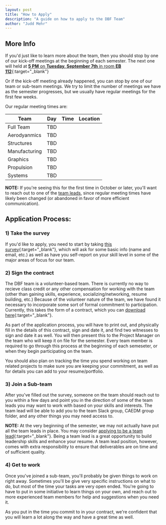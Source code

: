 ```yaml
---
layout: post
title: "How to Apply"
description: "A guide on how to apply to the DBF Team"
author: "Judd Mehr"
---
```


<!-- * TOC
{:toc} -->

## More Info
If you'd just like to learn more about the team, then you should stop by one of our kick-off meetings at the beginning of each semester.  The next one will held at [**5 PM** on **Tuesday, September 7th** in room **EB 112**](https://calendar.google.com/calendar/render?action=TEMPLATE&dates=20210907T230000Z%2F20210908T000000Z&details=Kickoff%20Meeting%20for%20the%20BYU%20AIAA%20Design%20Build%20Fly%20Team.%20We%27ll%20talk%20about%20the%20team%20for%20new%20people%2C%20and%20start%20getting%20ourselves%20oriented%20and%20organized%20and%20ready%20for%20AIAA%20to%20release%20the%20rules%20for%20this%20year.&location=EB%20112%20%28Airplane%20Lab%29&text=BYU%20Design%20Build%20Fly%20Team%20Kickoff){:target="_blank"}

Or if the kick-off meeting already happened, you can stop by one of our team or sub-team meetings.  We try to limit the number of meetings we have as the semester progresses, but we usually have regular meetings for the first few weeks.

Our regular meeting times are:

|  Team  |   Day  |  Time  |  Location  |
|  ----  | :----: | :----: |   :----:   |
|  Full Team  |  TBD  |  |  |
|  Aerodyanmics  |  TBD  |  |  |
|  Structures  |  TBD  |  |  |
|  Manufacturing  |  TBD  |  |  |
|  Graphics  |  TBD  |  |  |
|  Propulsion  |  TBD  |  |  |
|  Systems  |  TBD  |  |  |

**NOTE:** If you're seeing this for the first time in October or later, you'll want to reach out to one of the [team leads](#), since regular meeting times have likely been changed (or abandoned in favor of more efficient communication).
<!-- TODO: update this link to go to team lead contact info -->


## Application Process:

### 1) Take the survey

If you'd like to apply, you need to start by taking [this survey](https://forms.gle/cVSoxY7EwWDKEFbEA){:target="_blank"}, which will ask for some basic info (name and email, etc.) as well as have you self-report on your skill level in some of the major areas of focus for our team.

### 2) Sign the contract

The DBF team is a volunteer-based team.  There is currently no way to recieve class credit or any other compensation for working with the team (other than gaining skills, experience, socializing/networking, resume building, etc.)  Because of the volunteer nature of the team, we have found it necessary to incorporate some sort of formal commitment to participation.  Currently, this takes the form of a contract, which you can [download here](https://aeronautics.byu.edu/DBF/download/contract.pdf){:target="_blank"}.

As part of the application process, you will have to print out, and physically fill in the details of this contract, sign and date it, and find two witnesses to sign and date it as well.  You will then present this to the Project Manager on the team who will keep it on file for the semester.  Every team member is required to go through this process at the beginning of each semeseter, or when they begin participating on the team.

You should also plan on tracking the time you spend working on team related projects to make sure you are keeping your commitment, as well as for details you can add to your resume/portfolio.

### 3) Join a Sub-team

After you've filled out the survey, someone on the team should reach out to you within a few days and point you in the direction of some of the team leads you may want to work with based on your skills and interests.  The team lead will be able to add you to the team Slack group, CAEDM group folder, and any other things you may need access to.

**NOTE:** At the very beginning of the semester, we may not actually have put all the team leads in place.  You may consider [applying to be a team lead](https://docs.google.com/forms/d/e/1FAIpQLSc0cE_4amVgGRv2KjmNXUjZarg9vnCL3PmqUnznchvYLO9iqA/viewform?usp=sf_link){:target="_blank"}.  Being a team lead is a great opportunity to build leadership skills and enhance your resume.  A team lead position, however, comes with extra responsibility to ensure that deliverables are on time and of sufficient quality.

### 4) Get to work

Once you've joined a sub-team, you'll probably be given things to work on right away.  Sometimes you'll be give very specific instructions on what to do, but most of the time your tasks are very open ended.  You're going to have to put in some initiative to learn things on your own, and reach out to more experienced team members for help and suggestions when you need it.

As you put in the time you commit to in your contract, we're confident that you will learn a lot along the way and have a great time as well.